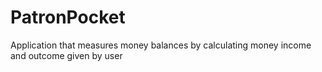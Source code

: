 # PatronPocket
Application that measures money balances by calculating money income and outcome given by user
